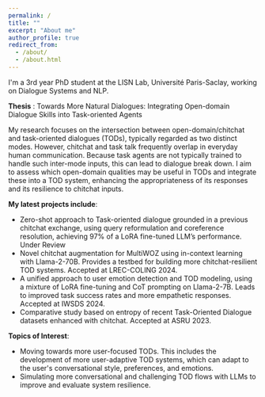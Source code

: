 ```yaml
---
permalink: /
title: ""
excerpt: "About me"
author_profile: true
redirect_from: 
  - /about/
  - /about.html
---
```

I'm a 3rd year PhD student at the LISN Lab, Université Paris-Saclay, working on Dialogue Systems and NLP.

**Thesis** : Towards More Natural Dialogues: Integrating Open-domain Dialogue Skills into Task-oriented Agents

My research focuses on the intersection between open-domain/chitchat and task-oriented dialogues (TODs), typically regarded as two distinct modes. However, chitchat and task talk frequently overlap in everyday human communication. Because task agents are not typically trained to handle such inter-mode inputs, this can lead to dialogue break down.
I aim to assess which open-domain qualities may be useful in TODs and integrate these into a TOD system, enhancing the appropriateness of its responses and its resilience to chitchat inputs.
<!-- Open-domain systems are designed to embody all the attributes of an ideal conversationalist, including empathy, engagement, knowledge, and politeness. In contrast, task agents are typically engineered to be efficient and effective tools.  -->


**My latest projects include**:
- Zero-shot approach to Task-oriented dialogue grounded in a previous chitchat exchange, using query reformulation and coreference resolution, achieving 97% of a LoRA fine-tuned LLM’s performance. Under Review 
- Novel chitchat augmentation for MultiWOZ using in-context learning with Llama-2-70B. Provides a testbed for building more chitchat-resilient TOD systems. Accepted at LREC-COLING 2024.
- A unified approach to user emotion detection and TOD modeling, using a mixture of LoRA fine-tuning and CoT prompting on Llama-2-7B. Leads to improved task success rates and more empathetic responses. Accepted at IWSDS 2024.
- Comparative study based on entropy of recent Task-Oriented Dialogue datasets enhanced with chitchat. Accepted at ASRU 2023.

<!-- - A novel automatic chitchat augmentation for MultiWOZ, in which a chatty user adds elements of backstory to their request. System responses are also automatically enhanced to provide support and understanding while still advancing the task. This provides a testbed for building more chitchat-resilient TOD systems. Baselines assessed are end-to-end and built on top of Llama-2, fine-tuned with LoRA.
- A unified approach to user emotion detection (ED) and TOD modeling.  ED is generally overlooked or treated as an independent, additional task in TOD systems. I assess the benefits of directly including user emotions into an end-to-end TOD pipeline. Tasks are learned with a unified language modeling objective and lead to mutual benefits. Experiments are based on GPT-2, Llama-2 and the EmoWOZ dataset.
- A zero-shot method for TOD grounded in previous chitchat exchanges. In this scenario, finding task-relevant entities in the previous chitchat is crucial and poses a unique coreference challenge. I explore the possibility of using a TOD-only model and zero-shot prompting for Query Reformulation to handle the challenge of inter-mode coreference, without the need for additional training data or fine-tuning. Experiments are based on GPT-3.5-turbo, LLama-2-7B and the FusedChat dataset. -->


**Topics of Interest**:
- Moving towards more user-focused TODs. This includes the development of more user-adaptive TOD systems, which can adapt to the user's conversational style, preferences, and emotions.
- Simulating more conversational and challenging TOD flows with LLMs to improve and evaluate system resilience.



<!-- This is the front page of a website that is powered by the [academicpages template](https://github.com/academicpages/academicpages.github.io) and hosted on GitHub pages. [GitHub pages](https://pages.github.com) is a free service in which websites are built and hosted from code and data stored in a GitHub repository, automatically updating when a new commit is made to the respository. This template was forked from the [Minimal Mistakes Jekyll Theme](https://mmistakes.github.io/minimal-mistakes/) created by Michael Rose, and then extended to support the kinds of content that academics have: publications, talks, teaching, a portfolio, blog posts, and a dynamically-generated CV. You can fork [this repository](https://github.com/academicpages/academicpages.github.io) right now, modify the configuration and markdown files, add your own PDFs and other content, and have your own site for free, with no ads! An older version of this template powers my own personal website at [stuartgeiger.com](http://stuartgeiger.com), which uses [this Github repository](https://github.com/staeiou/staeiou.github.io).

A data-driven personal website
======
Like many other Jekyll-based GitHub Pages templates, academicpages makes you separate the website's content from its form. The content & metadata of your website are in structured markdown files, while various other files constitute the theme, specifying how to transform that content & metadata into HTML pages. You keep these various markdown (.md), YAML (.yml), HTML, and CSS files in a public GitHub repository. Each time you commit and push an update to the repository, the [GitHub pages](https://pages.github.com/) service creates static HTML pages based on these files, which are hosted on GitHub's servers free of charge.

Many of the features of dynamic content management systems (like Wordpress) can be achieved in this fashion, using a fraction of the computational resources and with far less vulnerability to hacking and DDoSing. You can also modify the theme to your heart's content without touching the content of your site. If you get to a point where you've broken something in Jekyll/HTML/CSS beyond repair, your markdown files describing your talks, publications, etc. are safe. You can rollback the changes or even delete the repository and start over -- just be sure to save the markdown files! Finally, you can also write scripts that process the structured data on the site, such as [this one](https://github.com/academicpages/academicpages.github.io/blob/master/talkmap.ipynb) that analyzes metadata in pages about talks to display [a map of every location you've given a talk](https://academicpages.github.io/talkmap.html).

Getting started
======
1. Register a GitHub account if you don't have one and confirm your e-mail (required!)
1. Fork [this repository](https://github.com/academicpages/academicpages.github.io) by clicking the "fork" button in the top right. 
1. Go to the repository's settings (rightmost item in the tabs that start with "Code", should be below "Unwatch"). Rename the repository "[your GitHub username].github.io", which will also be your website's URL.
1. Set site-wide configuration and create content & metadata (see below -- also see [this set of diffs](http://archive.is/3TPas) showing what files were changed to set up [an example site](https://getorg-testacct.github.io) for a user with the username "getorg-testacct")
1. Upload any files (like PDFs, .zip files, etc.) to the files/ directory. They will appear at https://[your GitHub username].github.io/files/example.pdf.  
1. Check status by going to the repository settings, in the "GitHub pages" section

Site-wide configuration
------
The main configuration file for the site is in the base directory in [_config.yml](https://github.com/academicpages/academicpages.github.io/blob/master/_config.yml), which defines the content in the sidebars and other site-wide features. You will need to replace the default variables with ones about yourself and your site's github repository. The configuration file for the top menu is in [_data/navigation.yml](https://github.com/academicpages/academicpages.github.io/blob/master/_data/navigation.yml). For example, if you don't have a portfolio or blog posts, you can remove those items from that navigation.yml file to remove them from the header. 

Create content & metadata
------
For site content, there is one markdown file for each type of content, which are stored in directories like _publications, _talks, _posts, _teaching, or _pages. For example, each talk is a markdown file in the [_talks directory](https://github.com/academicpages/academicpages.github.io/tree/master/_talks). At the top of each markdown file is structured data in YAML about the talk, which the theme will parse to do lots of cool stuff. The same structured data about a talk is used to generate the list of talks on the [Talks page](https://academicpages.github.io/talks), each [individual page](https://academicpages.github.io/talks/2012-03-01-talk-1) for specific talks, the talks section for the [CV page](https://academicpages.github.io/cv), and the [map of places you've given a talk](https://academicpages.github.io/talkmap.html) (if you run this [python file](https://github.com/academicpages/academicpages.github.io/blob/master/talkmap.py) or [Jupyter notebook](https://github.com/academicpages/academicpages.github.io/blob/master/talkmap.ipynb), which creates the HTML for the map based on the contents of the _talks directory).

**Markdown generator**

I have also created [a set of Jupyter notebooks](https://github.com/academicpages/academicpages.github.io/tree/master/markdown_generator
) that converts a CSV containing structured data about talks or presentations into individual markdown files that will be properly formatted for the academicpages template. The sample CSVs in that directory are the ones I used to create my own personal website at stuartgeiger.com. My usual workflow is that I keep a spreadsheet of my publications and talks, then run the code in these notebooks to generate the markdown files, then commit and push them to the GitHub repository.

How to edit your site's GitHub repository
------
Many people use a git client to create files on their local computer and then push them to GitHub's servers. If you are not familiar with git, you can directly edit these configuration and markdown files directly in the github.com interface. Navigate to a file (like [this one](https://github.com/academicpages/academicpages.github.io/blob/master/_talks/2012-03-01-talk-1.md) and click the pencil icon in the top right of the content preview (to the right of the "Raw | Blame | History" buttons). You can delete a file by clicking the trashcan icon to the right of the pencil icon. You can also create new files or upload files by navigating to a directory and clicking the "Create new file" or "Upload files" buttons. 

Example: editing a markdown file for a talk
![Editing a markdown file for a talk](/images/editing-talk.png)

For more info
------
More info about configuring academicpages can be found in [the guide](https://academicpages.github.io/markdown/). The [guides for the Minimal Mistakes theme](https://mmistakes.github.io/minimal-mistakes/docs/configuration/) (which this theme was forked from) might also be helpful. -->
